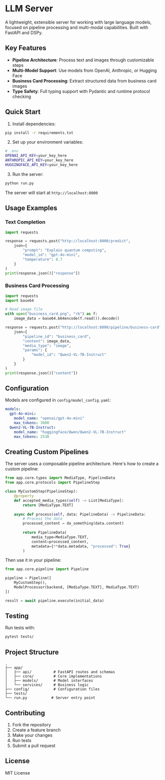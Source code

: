 # LLM Server

A lightweight, extensible server for working with large language models, focused on pipeline processing and multi-modal capabilities. Built with FastAPI and DSPy.

## Key Features

- **Pipeline Architecture**: Process text and images through customizable steps
- **Multi-Model Support**: Use models from OpenAI, Anthropic, or Hugging Face
- **Business Card Processing**: Extract structured data from business card images
- **Type Safety**: Full typing support with Pydantic and runtime protocol checking

## Quick Start

1. Install dependencies:
```bash
pip install -r requirements.txt
```

2. Set up your environment variables:
```bash
# .env
OPENAI_API_KEY=your_key_here
ANTHROPIC_API_KEY=your_key_here
HUGGINGFACE_API_KEY=your_key_here
```

3. Run the server:
```bash
python run.py
```

The server will start at `http://localhost:8000`

## Usage Examples

### Text Completion

```python
import requests

response = requests.post("http://localhost:8000/predict", 
    json={
        "prompt": "Explain quantum computing",
        "model_id": "gpt-4o-mini",
        "temperature": 0.7
    }
)
print(response.json()["response"])
```

### Business Card Processing

```python
import requests
import base64

# Read image file
with open("business_card.png", "rb") as f:
    image_data = base64.b64encode(f.read()).decode()

response = requests.post("http://localhost:8000/pipeline/business-card",
    json={
        "pipeline_id": "business_card",
        "content": image_data,
        "media_type": "image",
        "params": {
            "model_id": "Qwen2-VL-7B-Instruct"
        }
    }
)
print(response.json()["content"])
```

## Configuration

Models are configured in `config/model_config.yaml`:

```yaml
models:
  gpt-4o-mini:
    model_name: "openai/gpt-4o-mini"
    max_tokens: 3000
  Qwen2-VL-7B-Instruct:
    model_name: "huggingface/Qwen/Qwen2-VL-7B-Instruct"
    max_tokens: 2538
```

## Creating Custom Pipelines

The server uses a composable pipeline architecture. Here's how to create a custom pipeline:

```python
from app.core.types import MediaType, PipelineData
from app.core.protocols import PipelineStep

class MyCustomStep(PipelineStep):
    @property
    def accepted_media_types(self) -> List[MediaType]:
        return [MediaType.TEXT]
        
    async def process(self, data: PipelineData) -> PipelineData:
        # Process the data
        processed_content = do_something(data.content)
        
        return PipelineData(
            media_type=MediaType.TEXT,
            content=processed_content,
            metadata={**data.metadata, "processed": True}
        )
```

Then use it in your pipeline:

```python
from app.core.pipeline import Pipeline

pipeline = Pipeline([
    MyCustomStep(),
    ModelProcessor(backend, [MediaType.TEXT], MediaType.TEXT)
])

result = await pipeline.execute(initial_data)
```

## Testing

Run tests with:
```bash
pytest tests/
```

## Project Structure

```
.
├── app/
│   ├── api/          # FastAPI routes and schemas
│   ├── core/         # Core implementations
│   ├── models/       # Model interfaces
│   └── services/     # Business logic
├── config/           # Configuration files
├── tests/           
└── run.py           # Server entry point
```

## Contributing

1. Fork the repository
2. Create a feature branch
3. Make your changes
4. Run tests
5. Submit a pull request

## License

MIT License